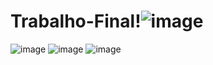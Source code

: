 # Trabalho-Final!![image](https://user-images.githubusercontent.com/87372541/182989893-7fd99038-6803-4785-895d-4f51d50644b6.png)
![image](https://user-images.githubusercontent.com/87372541/182990021-314e1646-23c8-4039-8a94-c6e71fb103d1.png)
![image](https://user-images.githubusercontent.com/87372541/182990055-0a760859-d00f-41d6-8577-5ac383e888cd.png)
![image](https://user-images.githubusercontent.com/87372541/182990095-d0f7aea3-4984-40f0-a819-f56cf35dcbe0.png)

